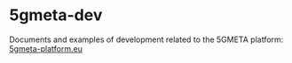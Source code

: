 # 5gmeta-dev

Documents and examples of development related to the 5GMETA platform: [5gmeta-platform.eu](5gmeta-platform.eu/)
